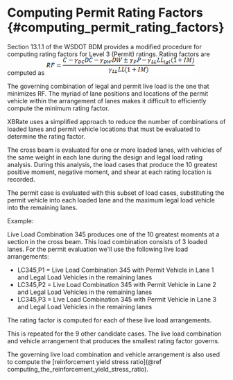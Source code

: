 Computing Permit Rating Factors {#computing_permit_rating_factors}
======================================

Section 13.1.1 of the WSDOT BDM provides a modified procedure for computing rating factors for Level 3 (Permit) ratings. Rating factors are computed as
![WSDOT BDM Eq 13.1.1A-2](RF.png)

The governing combination of legal and permit live load is the one that minimizes RF. The myriad of lane positions and locations of the permit vehicle within the arrangement
of lanes makes it difficult to efficiently compute the minimum rating factor.


XBRate uses a simplified approach to reduce the number of combinations of loaded lanes and permit vehicle locations that must be evaluated to determine the rating factor.


The cross beam is evaluated for one or more loaded lanes, with vehicles of the same weight in each lane during the design and legal load rating analysis. During this analysis, the load cases that produce the 10 greatest positive moment, negative moment, and shear at each rating location is recorded.


The permit case is evaluated with this subset of load cases, substituting the permit vehicle into each loaded lane and the maximum legal load vehicle into the remaining lanes. 


Example:


Live Load Combination 345 produces one of the 10 greatest moments at a section in the cross beam. This load combination consists of 3 loaded lanes. For the permit
evaluation we'll use the following live load arrangements:


* LC345,P1 = Live Load Combination 345 with Permit Vehicle in Lane 1 and Legal Load Vehicles in the remaining lanes
* LC345,P2 = Live Load Combination 345 with Permit Vehicle in Lane 2 and Legal Load Vehicles in the remaining lanes
* LC345,P3 = Live Load Combination 345 with Permit Vehicle in Lane 3 and Legal Load Vehicles in the remaining lanes


The rating factor is computed for each of these live load arrangements.


This is repeated for the 9 other candidate cases. The live load combination and vehicle arrangement that produces the smallest rating factor governs.


The governing live load combination and vehicle arrangement is also used to compute the [reinforcement yield stress ratio](@ref computing_the_reinforcement_yield_stress_ratio).